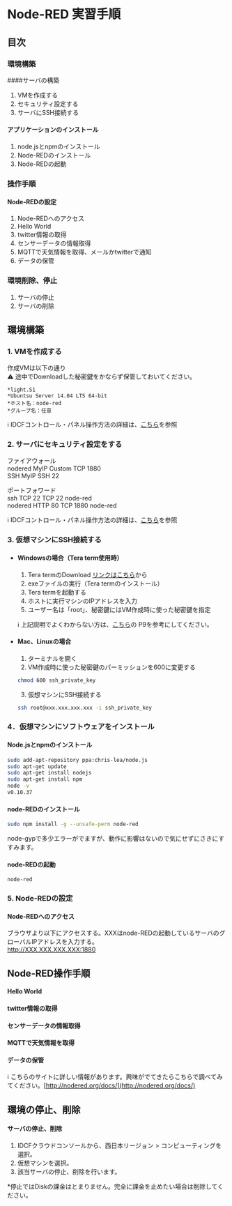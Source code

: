 # Node-RED 実習手順

## 目次

### 環境構築

####サーバの構築
  1. VMを作成する
  1. セキュリティ設定する
  1. サーバにSSH接続する

#### アプリケーションのインストール
  1. node.jsとnpmのインストール
  1. Node-REDのインストール
  1. Node-REDの起動

### 操作手順

#### Node-REDの設定
  1. Node-REDへのアクセス
  1. Hello World
  1. twitter情報の取得
  1. センサーデータの情報取得
  1. MQTTで天気情報を取得、メールかtwitterで通知
  1. データの保管

### 環境削除、停止
  1. サーバの停止
  1. サーバの削除
  
  

## 環境構築

### 1. VMを作成する
  作成VMは以下の通り  
  :warning: 途中でDownloadした秘密鍵をかならず保管しておいてください。  

    *light.S1  
    *Ubuntsu Server 14.04 LTS 64-bit  
    *ホスト名：node-red  
    *グループ名：任意  
      
  :information_source:  IDCFコントロール・パネル操作方法の詳細は、[こちら](http://www.idcf.jp/help/cloud/guide/vm_create.html)を参照  

### 2. サーバにセキュリティ設定をする
  ファイアウォール  
    nodered MyIP Custom TCP 1880  
    SSH MyIP SSH 22  

  ポートフォワード  
    ssh TCP 22 TCP 22 node-red  
    nodered HTTP 80 TCP 1880 node-red  

 :information_source:  IDCFコントロール・パネル操作方法の詳細は、[こちら](http://www.idcf.jp/help/cloud/guide/nw_portforward.html)を参照  

### 3. 仮想マシンにSSH接続する
  
* #### Windowsの場合（Tera term使用時）
  
  1. Tera termのDownload  [リンクはこちら](http://osdn.jp/projects/ttssh2/downloads/64118/teraterm-4.89.exe/)から  
  2. exeファイルの実行（Tera termのインストール）
  3. Tera termを起動する  
  4. ホストに実行マシンのIPアドレスを入力  
  5. ユーザー名は「root」、秘密鍵にはVM作成時に使った秘密鍵を指定  
  
  :information_source: 上記説明でよくわからない方は、[こちら](http://www.idcf.jp/help/cloud/guide/pdf/IDCFCloud_installation_guide.pdf)の
P9を参考にしてください。  


* #### Mac、Linuxの場合  

  1. ターミナルを開く   
  2. VM作成時に使った秘密鍵のパーミッションを600に変更する   
  
    ```bash
    chmod 600 ssh_private_key
    ```
  
  3. 仮想マシンにSSH接続する

    ```bash
    ssh root@xxx.xxx.xxx.xxx -i ssh_private_key
    ```


### 4．仮想マシンにソフトウェアをインストール  

#### Node.jsとnpmのインストール  

  ```sh
sudo add-apt-repository ppa:chris-lea/node.js 
sudo apt-get update
sudo apt-get install nodejs
sudo apt-get install npm
node -v
v0.10.37
  ```

#### node-REDのインストール  

  ```sh
sudo npm install -g --unsafe-perm node-red
  ```
  
node-gypで多少エラーがでますが、動作に影響はないので気にせずにさきにすすみます。  
  
#### node-REDの起動  

  ```
node-red
  ```

### 5. Node-REDの設定  
#### Node-REDへのアクセス  
  
ブラウザより以下にアクセスする。XXXはnode-REDの起動しているサーバのグローバルIPアドレスを入力する。  
http://XXX.XXX.XXX.XXX:1880  
  
  
    
## Node-RED操作手順  
  
#### Hello World  
#### twitter情報の取得  
#### センサーデータの情報取得  
#### MQTTで天気情報を取得  
#### データの保管  

:information_source: こちらのサイトに詳しい情報があります。興味がでてきたらこちらで調べてみてください。[http://nodered.org/docs/](http://nodered.org/docs/)  
  
  
  
## 環境の停止、削除 
  

#### サーバの停止、削除  
1. IDCFクラウドコンソールから、西日本リージョン > コンピューティングを選択。  
2. 仮想マシンを選択。  
3. 該当サーバの停止、削除を行います。  
  
*停止ではDiskの課金はとまりません。完全に課金を止めたい場合は削除してください。 


 
 
 




